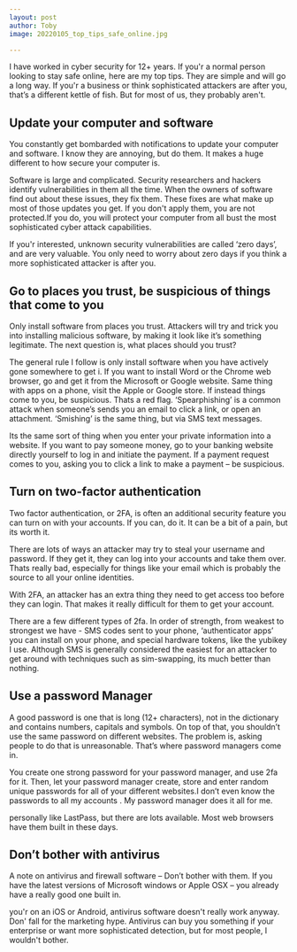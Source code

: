 ```yaml
---
layout: post
author: Toby
image: 20220105_top_tips_safe_online.jpg

---
```


I have worked in cyber security for 12+ years. If you'r a normal person looking to stay safe online, here are my top tips. They are simple and will go a long way.
If you'r a business or think sophisticated attackers are after you, that’s a different kettle of fish. But for most of us, they probably aren't.

## Update your computer and software

You constantly get bombarded with notifications to update your computer and software. I know they are annoying, but do them. It makes a huge different to how secure your computer is.

Software is large and complicated. Security researchers and hackers identify vulnerabilities in them all the time. When the owners of software find out about these issues, they fix them. These fixes are what make up most of those updates you get. If you don't apply them, you are not protected.If you do, you will protect your computer from all bust the most sophisticated cyber attack capabilities.

If you'r interested, unknown security vulnerabilities are called ‘zero days’, and are very valuable. You only need to worry about zero days if you think a more sophisticated attacker is after you.

## Go to places you trust, be suspicious of things that come to you

Only install software from places you trust. Attackers will try and trick you into installing malicious software, by making it look like it’s something legitimate. The next question is, what places should you trust?

The general rule I follow is only install software when you have actively gone somewhere to get i. If you want to install Word or the Chrome web browser, go and get it from the Microsoft or Google website. Same thing with apps on a phone, visit the Apple or Google store. If instead things come to you, be suspicious. Thats a red flag. ‘Spearphishing’ is a common attack when someone’s sends you an email to click a link, or open an attachment. ‘Smishing’ is the same thing, but via SMS text messages.

Its the same sort of thing when you enter your private information into a website. If you want to pay someone money, go to your banking website directly yourself to log in and initiate the payment. If a payment request comes to you, asking you to click a link to make a payment – be suspicious.

## Turn on two-factor authentication

Two factor authentication, or 2FA, is often an additional security feature you can turn on with your accounts. If you can, do it. It can be a bit of a pain, but its worth it.

There are lots of ways an attacker may try to steal your username and password. If they get it, they can log into your accounts and take them over. Thats really bad, especially for things like your email which is probably the source to all your online identities.

With 2FA, an attacker has an extra thing they need to get access too before they can login. That makes it really difficult for them to get your account.

There are a few different types of 2fa. In order of strength, from weakest to strongest we have - SMS codes sent to your phone, ‘authenticator apps’ you can install on your phone, and special hardware tokens, like the yubikey I use. Although SMS is generally considered the easiest for an attacker to get around with techniques such as sim-swapping, its much better than nothing.

## Use a password Manager

A good password is one that is long (12+ characters), not in the dictionary and contains numbers, capitals and symbols. On top of that, you shouldn’t use the same password on different websites. The problem is, asking people to do that is unreasonable. That’s where password managers come in.

You create one strong password for your password manager, and use 2fa for it. Then, let your password manager create, store and enter random unique passwords for all of your different websites.I don’t even know the passwords to all my accounts . My password manager does it all for me.

personally like LastPass, but there are lots available. Most web browsers have them built in these days.

## Don’t bother with antivirus

A note on antivirus and firewall software – Don’t bother with them. If you have the latest versions of Microsoft windows or Apple OSX – you already have a really good one built in.

you'r on an iOS or Android, antivirus software doesn't really work anyway. Don' fall for the marketing hype. Antivirus can buy you something if your enterprise or want more sophisticated detection, but for most people, I wouldn't bother.